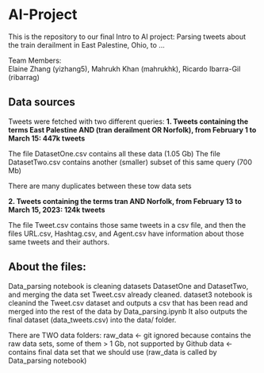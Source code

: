 # AI-Project

This is the repository to our final Intro to AI project:
Parsing tweets about the train derailment in East Palestine, Ohio, to ...

Team Members:   
Elaine Zhang (yizhang5), Mahrukh Khan (mahrukhk), Ricardo Ibarra-Gil (ribarrag)  

## Data sources

Tweets were fetched with two different queries:
**1. Tweets containing the terms East Palestine AND (tran derailment OR Norfolk), from February 1 to March 15: 447k tweets**

The file DatasetOne.csv contains all these data (1.05 Gb)
The file DatasetTwo.csv contains another (smaller) subset of this same query (700 Mb)

There are many duplicates between these tow data sets

**2. Tweets containing the terms tran AND Norfolk, from February 13 to March 15, 2023: 124k tweets**

The file Tweet.csv contains those same tweets in a csv file, and then the files URL.csv, Hashtag.csv, and Agent.csv have information about those same tweets and their authors.

## About the files:


Data_parsing notebook is cleaning datasets DatasetOne and DatasetTwo, and merging the data set Tweet.csv already cleaned.
dataset3 notebook is cleanind the Tweet.csv dataset and outputs a csv that has been read and merged into the rest of the data by Data_parsing.ipynb
It also outputs the final dataset (data_tweets.csv) into the data/ folder.

There are TWO data folders:
raw_data <- git ignored because contains the raw data sets, some of them > 1 Gb, not supported by Github
data <- contains final data set that we should use
(raw_data is called by Data_parsing notebook)


